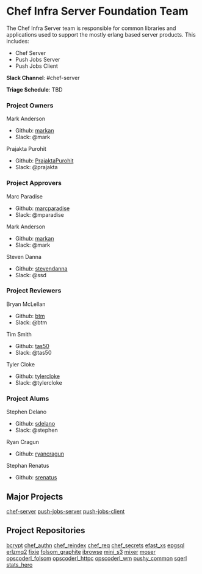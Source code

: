 # Chef Infra Server Foundation Team

The Chef Infra Server team is responsible for common libraries and
applications used to support the mostly erlang based server
products. This includes:
  - Chef Server
  - Push Jobs Server
  - Push Jobs Client

**Slack Channel**: #chef-server

**Triage Schedule**: TBD

### Project Owners

Mark Anderson
  - Github: [markan](https://github.com/markan)
  - Slack: @mark

Prajakta Purohit
  - Github: [PrajaktaPurohit](https://github.com/PrajaktaPurohit)
  - Slack: @prajakta

### Project Approvers

Marc Paradise
  - Github: [marcparadise](https://github.com/marcparadise)
  - Slack: @mparadise

Mark Anderson
  - Github: [markan](https://github.com/markan)
  - Slack: @mark

Steven Danna
  - Github: [stevendanna](https://github.com/stevendanna)
  - Slack: @ssd

### Project Reviewers

Bryan McLellan
  - Github: [btm](https://github.com/btm)
  - Slack: @btm

Tim Smith
  - Github: [tas50](https://github.com/tas50)
  - Slack: @tas50

Tyler Cloke
  - Github: [tylercloke](https://github.com/tylercloke)
  - Slack: @tylercloke

### Project Alums

Stephen Delano
  - Github: [sdelano](https://github.com/sdelano)
  - Slack: @stephen

Ryan Cragun
  - Github: [ryancragun](https://github.com/ryancragun)

Stephan Renatus 
  - Github: [srenatus](https://github.com/srenatus)

## Major Projects

[chef-server](https://github.com/chef/chef-server)
[push-jobs-server](https://github.com/chef/opscode-pushy-server)
[push-jobs-client](https://github.com/chef/opscode-pushy-client)

## Project Repositories

[bcrypt](https://github.com/chef/erlang-bcrypt)
[chef_authn](https://github.com/chef/chef_authn)
[chef_reindex](https://github.com/chef/chef_reindex)
[chef_req](https://github.com/chef/chef_req)
[chef_secrets](https://github.com/chef/chef_secrets)
[efast_xs](https://github.com/chef/efast_xs)
[epgsql](https://github.com/chef/epgsql-1)
[erlzmq2](https://github.com/chef/erlzmq2)
[fixie](https://github.com/chef/fixie)
[folsom_graphite](https://github.com/chef/folsom_graphite)
[ibrowse](https://github.com/chef/ibrowse)
[mini_s3](https://github.com/chef/mini_s3)
[mixer](https://github.com/chef/mixer)
[moser](https://github.com/chef/moser)
[opscoderl_folsom](https://github.com/chef/opscoderl_folsom)
[opscoderl_httpc](https://github.com/chef/opscoderl_httpc)
[opscoderl_wm](https://github.com/chef/opscoderl_wm)
[pushy_common](https://github.com/chef/pushy_common)
[sqerl](https://github.com/chef/sqerl)
[stats_hero](https://github.com/chef/stats_hero)

